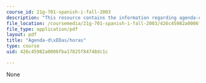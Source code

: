 ```yaml
---
course_id: 21g-701-spanish-i-fall-2003
description: "This resource contains the information regarding agenda-d\xEDas/horas."
file_location: /coursemedia/21g-701-spanish-i-fall-2003/426c45982a0006fba17825f84748dc1c_MIT21G_701F03_5horario.pdf
file_type: application/pdf
layout: pdf
title: "Agenda-d\xEDas/horas"
type: course
uid: 426c45982a0006fba17825f84748dc1c

---
```

None